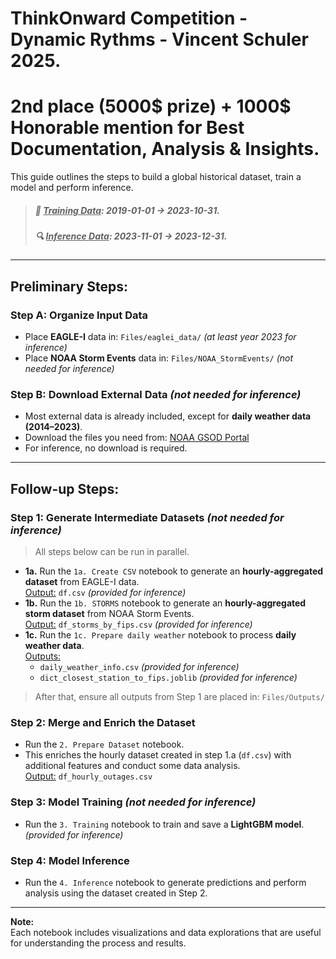 # ThinkOnward Competition - Dynamic Rythms - Vincent Schuler 2025.
# 2nd place (5000$ prize) + 1000$ Honorable mention for Best Documentation, Analysis & Insights.

This guide outlines the steps to build a global historical dataset, train a model and perform inference.

> ##### 🧠 **<ins>Training Data**:</ins> 2019-01-01 → 2023-10-31.
> ##### 🔍 **<ins>Inference Data**:</ins> 2023-11-01 → 2023-12-31.

___
## Preliminary Steps:

### Step A: Organize Input Data
- Place **EAGLE-I** data in: `Files/eaglei_data/` *(at least year 2023 for inference)*
- Place **NOAA Storm Events** data in: `Files/NOAA_StormEvents/` *(not needed for inference)*

### Step B: Download External Data *(not needed for inference)*
- Most external data is already included, except for **daily weather data (2014–2023)**.  
- Download the files you need from: [NOAA GSOD Portal](https://www.ncei.noaa.gov/data/global-summary-of-the-day/)
- For inference, no download is required.

___
## Follow-up Steps:

### Step 1: Generate Intermediate Datasets *(not needed for inference)*
> All steps below can be run in parallel.
- **1a.** Run the `1a. Create CSV` notebook to generate an **hourly-aggregated dataset** from EAGLE-I data.  
  <ins>Output:</ins> `df.csv` *(provided for inference)*
- **1b.** Run the `1b. STORMS` notebook to generate an **hourly-aggregated storm dataset** from NOAA Storm Events.  
  <ins>Output:</ins> `df_storms_by_fips.csv` *(provided for inference)*
- **1c.** Run the `1c. Prepare daily weather` notebook to process **daily weather data**.  
  <ins>Outputs:</ins>
  - `daily_weather_info.csv` *(provided for inference)*
  - `dict_closest_station_to_fips.joblib` *(provided for inference)*

> After that, ensure all outputs from Step 1 are placed in: `Files/Outputs/`

### Step 2: Merge and Enrich the Dataset
- Run the `2. Prepare Dataset` notebook.
- This enriches the hourly dataset created in step 1.a (`df.csv`) with additional features and conduct some data analysis.  
  <ins>Output:</ins> `df_hourly_outages.csv`
  

### Step 3: Model Training *(not needed for inference)*
- Run the `3. Training` notebook to train and save a **LightGBM model**. *(provided for inference)*

### Step 4: Model Inference
- Run the `4. Inference` notebook to generate predictions and perform analysis using the dataset created in Step 2.

---

**Note:**  
Each notebook includes visualizations and data explorations that are useful for understanding the process and results.
